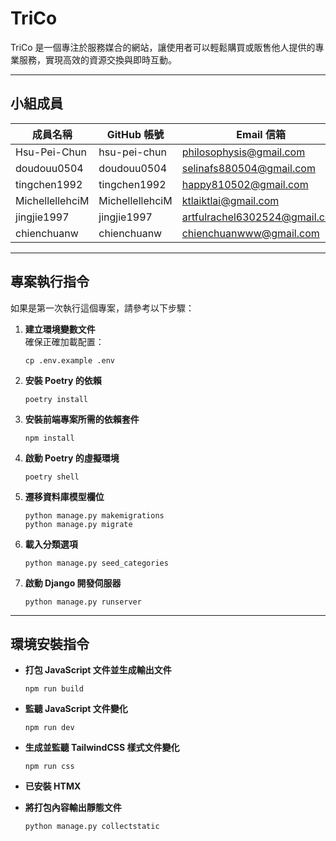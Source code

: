 # TriCo

TriCo 是一個專注於服務媒合的網站，讓使用者可以輕鬆購買或販售他人提供的專業服務，實現高效的資源交換與即時互動。

---

## 小組成員

| 成員名稱          | GitHub 帳號         | Email 信箱                     |
|------------------|--------------------|--------------------------------|
| Hsu-Pei-Chun     | hsu-pei-chun      | philosophysis@gmail.com       |
| doudouu0504      | doudouu0504       | selinafs880504@gmail.com      |
| tingchen1992     | tingchen1992      | happy810502@gmail.com         |
| MichellellehciM  | MichellellehciM   | ktlaiktlai@gmail.com          |
| jingjie1997      | jingjie1997       | artfulrachel6302524@gmail.com |
| chienchuanw      | chienchuanw       | chienchuanwww@gmail.com       |

---

## 專案執行指令

如果是第一次執行這個專案，請參考以下步驟：

1. **建立環境變數文件**  
   確保正確加載配置：  
   ```
   cp .env.example .env
   ```

2. **安裝 Poetry 的依賴**  
   ```
   poetry install
   ```

3. **安裝前端專案所需的依賴套件**  
   ```
   npm install
   ```

4. **啟動 Poetry 的虛擬環境**  
   ```
   poetry shell
   ```

5. **遷移資料庫模型欄位**  
   ```
   python manage.py makemigrations
   python manage.py migrate
   ```

6. **載入分類選項**  
   ```
   python manage.py seed_categories
   ```

7. **啟動 Django 開發伺服器**  
   ```
   python manage.py runserver
   ```

---

## 環境安裝指令

- **打包 JavaScript 文件並生成輸出文件**  
  ```
  npm run build
  ```

- **監聽 JavaScript 文件變化**  
  ```
  npm run dev
  ```

- **生成並監聽 TailwindCSS 樣式文件變化**  
  ```
  npm run css
  ```

- **已安裝 HTMX**

- **將打包內容輸出靜態文件**  
  ```
  python manage.py collectstatic
  ```
